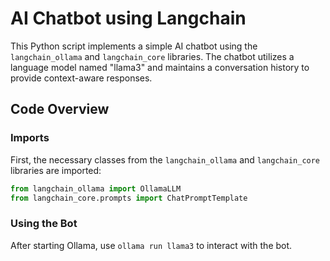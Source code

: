 # AI Chatbot using Langchain

This Python script implements a simple AI chatbot using the `langchain_ollama` and `langchain_core` libraries. The chatbot utilizes a language model named "llama3" and maintains a conversation history to provide context-aware responses.

## Code Overview

### Imports

First, the necessary classes from the `langchain_ollama` and `langchain_core` libraries are imported:

```python
from langchain_ollama import OllamaLLM
from langchain_core.prompts import ChatPromptTemplate

```

### Using the Bot

After starting Ollama, use `ollama run llama3` to interact with the bot.
